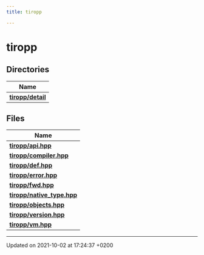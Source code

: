```yaml
---
title: tiropp

---
```


# tiropp



## Directories

| Name           |
| -------------- |
| **[tiropp/detail](/docs/api/files/dir_cc9165f2e48b3112d9525ed4bc876408#dir-tiropp/detail)**  |

## Files

| Name           |
| -------------- |
| **[tiropp/api.hpp](/docs/api/files/api_8hpp#file-api.hpp)**  |
| **[tiropp/compiler.hpp](/docs/api/files/compiler_8hpp#file-compiler.hpp)**  |
| **[tiropp/def.hpp](/docs/api/files/def_8hpp#file-def.hpp)**  |
| **[tiropp/error.hpp](/docs/api/files/error_8hpp#file-error.hpp)**  |
| **[tiropp/fwd.hpp](/docs/api/files/fwd_8hpp#file-fwd.hpp)**  |
| **[tiropp/native_type.hpp](/docs/api/files/native__type_8hpp#file-native-type.hpp)**  |
| **[tiropp/objects.hpp](/docs/api/files/objects_8hpp#file-objects.hpp)**  |
| **[tiropp/version.hpp](/docs/api/files/version_8hpp#file-version.hpp)**  |
| **[tiropp/vm.hpp](/docs/api/files/vm_8hpp#file-vm.hpp)**  |






-------------------------------

Updated on 2021-10-02 at 17:24:37 +0200
